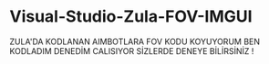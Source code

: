 # Visual-Studio-Zula-FOV-IMGUI
ZULA'DA KODLANAN AIMBOTLARA FOV KODU KOYUYORUM BEN KODLADIM DENEDİM CALISIYOR SİZLERDE DENEYE BİLİRSİNİZ !
